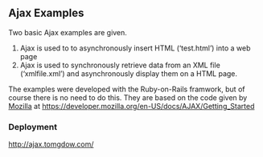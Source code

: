 ## Ajax Examples
Two basic Ajax examples are given. 
1.  Ajax is used to to asynchronously insert HTML (‘test.html’) 
    into a web page
2. Ajax is used to synchronously retrieve data from an XML file   
(‘xmlfile.xml’) and asynchronously display them on a HTML page.

The examples were developed with the Ruby-on-Rails framwork, but of  
course there is no need to do this. They are based on the code given 
by  
[Mozilla](https://developer.mozilla.org/en-US/docs/AJAX)  at  https://developer.mozilla.org/en-US/docs/AJAX/Getting_Started

### Deployment
http://ajax.tomgdow.com/
